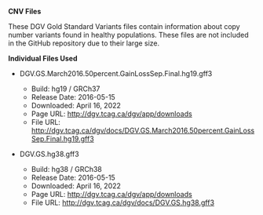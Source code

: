 **CNV Files**

These DGV Gold Standard Variants files contain information about copy number variants found in healthy populations.
These files are not included in the GitHub repository due to their large size.

**Individual Files Used**

- DGV.GS.March2016.50percent.GainLossSep.Final.hg19.gff3
    - Build: hg19 / GRCh37
    - Release Date: 2016-05-15
    - Downloaded: April 16, 2022
    - Page URL: http://dgv.tcag.ca/dgv/app/downloads
    - File URL: http://dgv.tcag.ca/dgv/docs/DGV.GS.March2016.50percent.GainLossSep.Final.hg19.gff3

- DGV.GS.hg38.gff3
    - Build: hg38 / GRCh38
    - Release Date: 2016-05-15
    - Downloaded: April 16, 2022
    - Page URL: http://dgv.tcag.ca/dgv/app/downloads
    - File URL: http://dgv.tcag.ca/dgv/docs/DGV.GS.hg38.gff3